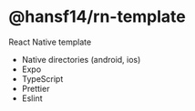 # @hansf14/rn-template

React Native template
- Native directories (android, ios)
- Expo
- TypeScript
- Prettier
- Eslint
